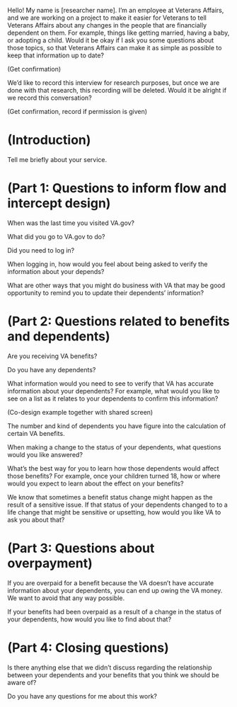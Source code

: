 Hello! My name is [researcher name]. I’m an employee at Veterans Affairs, and we are working on a project to make it easier for Veterans to tell Veterans Affairs about any changes in the people that are financially dependent on them. For example, things like getting married, having a baby, or adopting a child. Would it be okay if I ask you some questions about those topics, so that Veterans Affairs can make it as simple as possible to keep that information up to date? 

(Get confirmation) 

We’d like to record this interview for research purposes, but once we are done with that research, this recording will be deleted. Would it be alright if we record this conversation? 

(Get confirmation, record if permission is given) 

# (Introduction)
Tell me briefly about your service. 

# (Part 1: Questions to inform flow and intercept design)
When was the last time you visited VA.gov?

What did you go to VA.gov to do? 

Did you need to log in? 

When logging in, how would you feel about being asked to verify the information about your depends? 

What are other ways that you might do business with VA that may be good opportunity to remind you to update their dependents’ information?

# (Part 2: Questions related to benefits and dependents) 
Are you receiving VA benefits?

Do you have any dependents? 

What information would you need to see to verify that VA has accurate information about your dependents? For example, what would you like to see on a list as it relates to your dependents to confirm this information?

(Co-design example together with shared screen)

The number and kind of dependents you have figure into the calculation of certain VA benefits. 

When making a change to the status of your dependents, what questions would you like answered? 

What’s the best way for you to learn how those dependents would affect those benefits? For example, once your children turned 18, how or where would you expect to learn about the effect on your benefits? 

We know that sometimes a benefit status change might happen as the result of a sensitive issue. If that status of your dependents changed to to a life change that might be sensitive or upsetting, how would you like VA to ask you about that? 

# (Part 3: Questions about overpayment)
If you are overpaid for a benefit because the VA doesn’t have accurate information about your dependents, you can end up owing the VA money. We want to avoid that any way possible. 

If your benefits had been overpaid as a result of a change in the status of your dependents, how would you like to find about that?

# (Part 4: Closing questions)
Is there anything else that we didn’t discuss regarding the relationship between your dependents and your benefits that you think we should be aware of? 

Do you have any questions for me about this work? 
